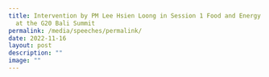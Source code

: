 ```yaml
---
title: Intervention by PM Lee Hsien Loong in Session 1 Food and Energy Security
  at the G20 Bali Summit
permalink: /media/speeches/permalink/
date: 2022-11-16
layout: post
description: ""
image: ""
---
```

